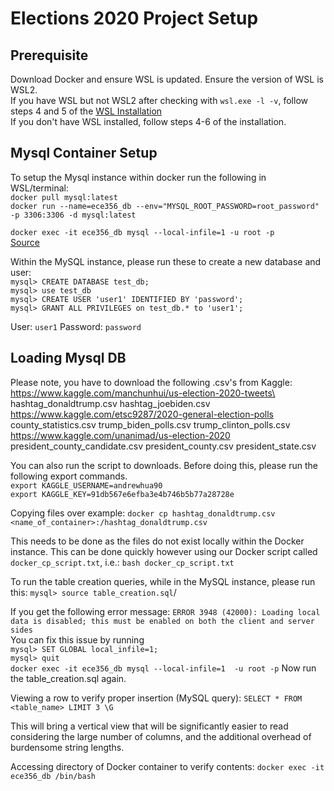 # Elections 2020 Project Setup

## Prerequisite
Download Docker and ensure WSL is updated. Ensure the version of WSL is WSL2.\
If you have WSL but not WSL2 after checking with `wsl.exe -l -v`, follow steps 4 and 5 of the [WSL Installation](https://docs.microsoft.com/en-ca/windows/wsl/install-manual#step-4---download-the-linux-kernel-update-package)\
If you don't have WSL installed, follow steps 4-6 of the installation.

## Mysql Container Setup
To setup the Mysql instance within docker run the following in WSL/terminal:\
`docker pull mysql:latest`\
`docker run --name=ece356_db --env="MYSQL_ROOT_PASSWORD=root_password" -p 3306:3306 -d mysql:latest`


`docker exec -it ece356_db mysql --local-infile=1 -u root -p`\
[Source](https://medium.com/swlh/how-to-connect-to-mysql-docker-from-python-application-on-macos-mojave-32c7834e5afa)

Within the MySQL instance, please run these to create a new database and user:\
`mysql> CREATE DATABASE test_db;`\
`mysql> use test_db`\
`mysql> CREATE USER 'user1' IDENTIFIED BY 'password';`\
`mysql> GRANT ALL PRIVILEGES on test_db.* to 'user1';`

User: `user1`
Password: `password`

## Loading Mysql DB
Please note, you have to download the following .csv's from Kaggle:\
https://www.kaggle.com/manchunhui/us-election-2020-tweets\
hashtag_donaldtrump.csv
hashtag_joebiden.csv\
https://www.kaggle.com/etsc9287/2020-general-election-polls
county_statistics.csv
trump_biden_polls.csv
trump_clinton_polls.csv\
https://www.kaggle.com/unanimad/us-election-2020
president_county_candidate.csv
president_county.csv
president_state.csv

You can also run the script to downloads. Before doing this, please run the following export commands.\
`export KAGGLE_USERNAME=andrewhua90`\
`export KAGGLE_KEY=91db567e6efba3e4b746b5b77a28728e`

Copying files over example:
`docker cp hashtag_donaldtrump.csv <name_of_container>:/hashtag_donaldtrump.csv`

This needs to be done as the files do not exist locally within the Docker instance.
This can be done quickly  however using our Docker script called `docker_cp_script.txt`, i.e.:
`bash docker_cp_script.txt`

To run the table creation queries, while in the MySQL instance, please run this:
`mysql> source table_creation.sql`/

If you get the following error message: `ERROR 3948 (42000): Loading local data is disabled; this must be enabled on both the client and server sides`\
You can fix this issue by running\
`mysql> SET GLOBAL local_infile=1;`\
`mysql> quit`\
`docker exec -it ece356_db mysql --local-infile=1  -u root -p`
Now run the table_creation.sql again.


Viewing a row to verify proper insertion (MySQL query):
`SELECT * FROM <table_name> LIMIT 3 \G`

This will bring a vertical view that will be significantly easier to read considering the large number of columns,
and the additional overhead of burdensome string lengths.

Accessing directory of Docker container to verify contents:
`docker exec -it ece356_db /bin/bash`
